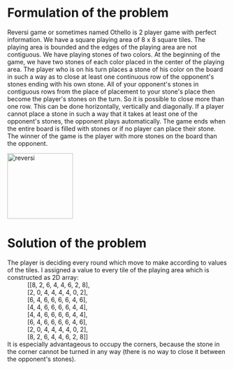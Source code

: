 # Formulation of the problem

Reversi game or sometimes named Othello is 2 player game with perfect information. We have a square playing area of ​​8 x 8 square tiles. 
The playing area is bounded and the edges of the playing area are not contiguous. We have playing stones of two colors. At the beginning 
of the game, we have two stones of each color placed in the center of the playing area. The player who is on his turn places a stone of his 
color on the board in such a way as to close at least one continuous row of the opponent's stones ending with his own stone. All of your 
opponent's stones in contiguous rows from the place of placement to your stone's place then become the player's stones on the turn. So 
it is possible to close more than one row. This can be done horizontally, vertically and diagonally. If a player cannot place a stone in 
such a way that it takes at least one of the opponent's stones, the opponent plays automatically. The game ends when the entire board is 
filled with stones or if no player can place their stone. The winner of the game is the player with more stones on the board than the opponent.

<img width="150" alt="reversi" src="https://github.com/user-attachments/assets/4528fb01-a92b-4bc4-83ea-dc8573ebd06f">

# Solution of the problem

The player is deciding every round which move to make according to values of the tiles. I assigned a value to every tile of the playing area 
which is constructed as 2D array:<br />
                          &emsp;&emsp;&emsp;  [[8, 2, 6, 4, 4, 6, 2, 8], <br />
                          &emsp;&emsp;&emsp;  [2, 0, 4, 4, 4, 4, 0, 2],<br />
                          &emsp;&emsp;&emsp;  [6, 4, 6, 6, 6, 6, 4, 6],<br />
                          &emsp;&emsp;&emsp;  [4, 4, 6, 6, 6, 6, 4, 4],<br />
                          &emsp;&emsp;&emsp;  [4, 4, 6, 6, 6, 6, 4, 4],<br />
                          &emsp;&emsp;&emsp;  [6, 4, 6, 6, 6, 6, 4, 6],<br />
                          &emsp;&emsp;&emsp;  [2, 0, 4, 4, 4, 4, 0, 2],<br />
                          &emsp;&emsp;&emsp;  [8, 2, 6, 4, 4, 6, 2, 8]]<br />
It is especially advantageous to occupy the corners, because the stone in the corner cannot be turned in any way (there is no way to close it between the opponent's stones).

